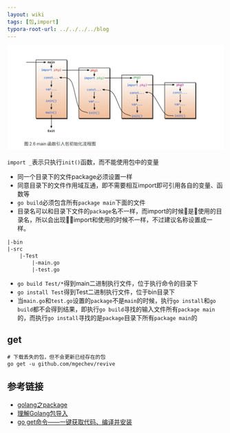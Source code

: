 ```yaml
---
layout: wiki
tags: [包,import]
typora-root-url: ../../../../blog
---
```


![](/media/.img/go_import.png)

`import _`表示只执行`init()`函数，而不能使用包中的变量

* 同一个目录下的文件package必须设置一样
* 同意目录下的文件作用域互通，即不需要相互import即可引用各自的变量、函数等
* `go build`必须包含所有`package main`下面的文件
* 目录名可以和目录下文件的`package`名不一样，而import的时候是使用的目录名，所以会出现import和使用的时候不一样，不过建议名称设置成一样。


```
|-bin
|-src
    |-Test
        |-main.go
        |-test.go
```

* `go build Test/*`得到main二进制执行文件，位于执行命令的目录下
* `go install Test`得到Test二进制执行文件，位于bin目录下
* 当`main.go`和`test.go`设置的`package`不是`main`的时候，执行`go install`和`go build`都不会得到结果，即执行`go build`寻找的输入文件所有`package main`的，而执行`go install`寻找的是`package`目录下所有`package main`的


## get

```shell
# 下载丢失的包，但不会更新已经存在的包
go get -u github.com/mgechev/revive
```

## 参考链接

* [golang之package](https://studygolang.com/articles/5831)
* [理解Golang包导入](https://tonybai.com/2015/03/09/understanding-import-packages/)
* [go get命令——一键获取代码、编译并安装](http://c.biancheng.net/view/123.html)
